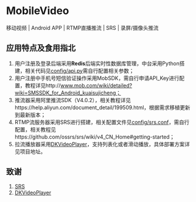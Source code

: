 # MobileVideo

移动视频 | Android APP | RTMP直播推流 | SRS | 录屏/摄像头推流

## 应用特点及食用指北
1. 用户注册及登录后端采用**Redis**后端实时性数据库管理，中台采用Python搭建，相关代码见[config/api.py](https://github.com/zys91/MobileVideo/blob/main/config/api.py)需自行配置相关参数；
2. 用户注册中手机号短信验证操作采用MobSDK，需自行申请API_Key进行配置，教程详见http://www.mob.com/wiki/detailed?wiki=SMSSDK_for_Android_kuaisujicheng；
3. 推流器采用阿里推流SDK（V4.0.2），相关教程详见https://help.aliyun.com/document_detail/199509.html，根据需求移植更新到最新版本；
4. RTMP流服务器采用SRS进行搭建，相关配置文件见[config/srs.conf](https://github.com/zys91/MobileVideo/blob/main/config/srs.conf)，需自行配置，相关教程见https://github.com/ossrs/srs/wiki/v4_CN_Home#getting-started；
5. 拉流播放器采用[DKVideoPlayer](https://github.com/Doikki/DKVideoPlayer)，支持列表化或者滑动播放，具体部署方案详见项目地址。

## 致谢
1. [SRS](https://github.com/ossrs/srs/)
2. [DKVideoPlayer](https://github.com/Doikki/DKVideoPlayer)